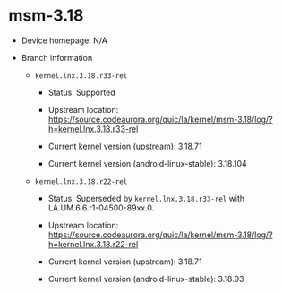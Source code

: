 # msm-3.18

* Device homepage: N/A

* Branch information

  * `kernel.lnx.3.18.r33-rel`

    * Status: Supported

    * Upstream location: https://source.codeaurora.org/quic/la/kernel/msm-3.18/log/?h=kernel.lnx.3.18.r33-rel

    * Current kernel version (upstream): 3.18.71

    * Current kernel version (android-linux-stable): 3.18.104

  * `kernel.lnx.3.18.r22-rel`

    * Status: Superseded by `kernel.lnx.3.18.r33-rel` with LA.UM.6.6.r1-04500-89xx.0.

    * Upstream location: https://source.codeaurora.org/quic/la/kernel/msm-3.18/log/?h=kernel.lnx.3.18.r22-rel

    * Current kernel version (upstream): 3.18.71

    * Current kernel version (android-linux-stable): 3.18.93
